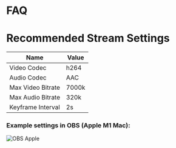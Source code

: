 # FAQ

# Recommended Stream Settings

| Name              | Value |
| ----------------- | ----- |
| Video Codec       | h264  |
| Audio Codec       | AAC   |
| Max Video Bitrate | 7000k |
| Max Audio Bitrate | 320k  |
| Keyframe Interval | 2s    |

### Example settings in OBS (Apple M1 Mac):

![OBS Apple](https://void.cat/d/VQQ75R6tmbVQJ9eqiwJhoj.webp)
